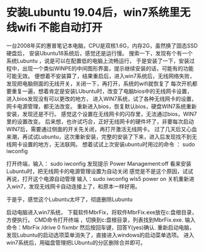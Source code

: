 # 安装Lubuntu 19.04后，win7系统里无线wifi 不能自动打开  

一台2008年买的惠普笔记本电脑，CPU是双核1.6G，内存2G，虽然换了固态SSD硬盘后，
安装Ubuntu18系统后，感觉还是运行慢。
搜索一下，发现有个有一个系统Lubuntu ，说是可以在配置低的电脑上流畅运行， 
于是安装了一下，安装过程中，出现一个类似WINPE的中间图形界面，提示继续安装的话，可能有的功能可能无效。
便想着不安装算了，结果重启后，进入win7系统后，无线网络失败，发现把电脑侧面的无线开关，关闭一下，再打开，系统的wifi就恢复了
每次开机都要重复一遍，想着肯定是安装LUbuntu时，改变了电脑bios中的无线网卡设置，进入bios发现没有可以更改的地方，
进入WIN7系统，试了各种无线网卡的设置，网卡电源管理，都无法改变。
重新进入bios，恢复默认bios，硬盘WIN7系统重新安装，发现还是不行。
感觉这个设置在无线网卡的闪存里，无法通过bios，WIN7里的设置改变。
后来想，也许试巧合，正好无线网卡的硬件坏了，非要每次启动WIN7后，需要通过侧面的开关先关闭，再打开激活无线网卡。
过了几天后又心血来潮，再试试Lubuntu，这次重新安装，完整的安装了下来，进入后发现找不到无线网卡设置的地方，无法联网。
想着试试上次安装ubuntu时用过的命令 ： sudo iwconfig 

打开终端，输入： sudo iwconfig 
发现提示 Power Management:off
看来安装Lubuntu时，把无线网卡的电源管理设置为自动关闭
感觉是不是这个原因，试试再说，打开这个电源自动管理
输入：sudo iwconfig wls5 power on
关机重新进入win7，发现无线网卡自动连接上了，和原本一样好用。

于是乎，感觉这个Lubuntu太坏了，彻底删除Lubuntu

启动电脑进入win7系统， 下载软件MbrFix，将软件MbrFix.exe放在c:盘根目录，方便执行。
CMD命令打开终端 ，切换到c:盘根目录，列表找到MbrFix.exe.
输入命令：MbrFix /drive 0 fixmbr 然后按回车键，回答Y(yes)确认.
重新启动电脑，发现Lubuntu的启动选项菜单消失了，直接进入windows的启动菜单选项。
进入win7系统后，用磁盘管理把LUbuntu的分区删除合并即可。
